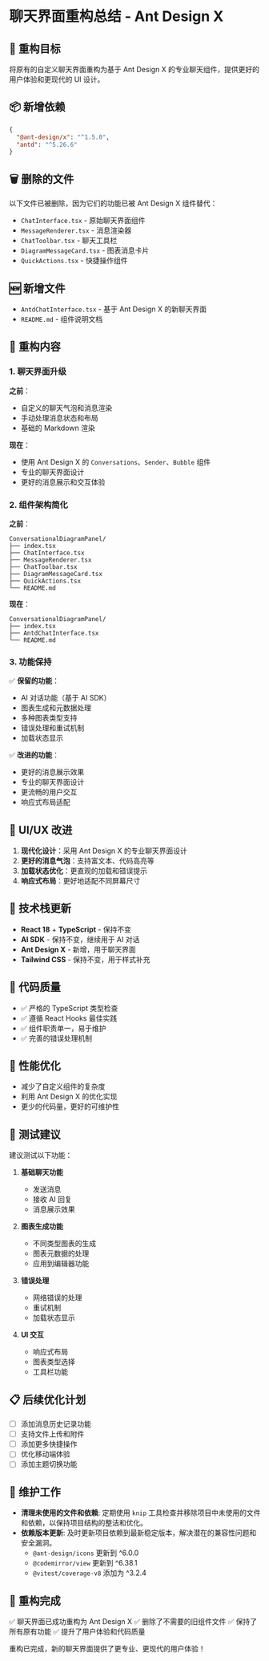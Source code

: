 # 聊天界面重构总结 - Ant Design X

## 🎯 重构目标

将原有的自定义聊天界面重构为基于 Ant Design X 的专业聊天组件，提供更好的用户体验和更现代的 UI 设计。

## 📦 新增依赖

```json
{
  "@ant-design/x": "^1.5.0",
  "antd": "^5.26.6"
}
```

## 🗑️ 删除的文件

以下文件已被删除，因为它们的功能已被 Ant Design X 组件替代：

- `ChatInterface.tsx` - 原始聊天界面组件
- `MessageRenderer.tsx` - 消息渲染器
- `ChatToolbar.tsx` - 聊天工具栏
- `DiagramMessageCard.tsx` - 图表消息卡片
- `QuickActions.tsx` - 快捷操作组件

## 🆕 新增文件

- `AntdChatInterface.tsx` - 基于 Ant Design X 的新聊天界面
- `README.md` - 组件说明文档

## 🔄 重构内容

### 1. 聊天界面升级

**之前**：

- 自定义的聊天气泡和消息渲染
- 手动处理消息状态和布局
- 基础的 Markdown 渲染

**现在**：

- 使用 Ant Design X 的 `Conversations`、`Sender`、`Bubble` 组件
- 专业的聊天界面设计
- 更好的消息展示和交互体验

### 2. 组件架构简化

**之前**：

```
ConversationalDiagramPanel/
├── index.tsx
├── ChatInterface.tsx
├── MessageRenderer.tsx
├── ChatToolbar.tsx
├── DiagramMessageCard.tsx
├── QuickActions.tsx
└── README.md
```

**现在**：

```
ConversationalDiagramPanel/
├── index.tsx
├── AntdChatInterface.tsx
└── README.md
```

### 3. 功能保持

✅ **保留的功能**：

- AI 对话功能（基于 AI SDK）
- 图表生成和元数据处理
- 多种图表类型支持
- 错误处理和重试机制
- 加载状态显示

✅ **改进的功能**：

- 更好的消息展示效果
- 专业的聊天界面设计
- 更流畅的用户交互
- 响应式布局适配

## 🎨 UI/UX 改进

1. **现代化设计**：采用 Ant Design X 的专业聊天界面设计
2. **更好的消息气泡**：支持富文本、代码高亮等
3. **加载状态优化**：更直观的加载和错误提示
4. **响应式布局**：更好地适配不同屏幕尺寸

## 🔧 技术栈更新

- **React 18** + **TypeScript** - 保持不变
- **AI SDK** - 保持不变，继续用于 AI 对话
- **Ant Design X** - 新增，用于聊天界面
- **Tailwind CSS** - 保持不变，用于样式补充

## 📝 代码质量

- ✅ 严格的 TypeScript 类型检查
- ✅ 遵循 React Hooks 最佳实践
- ✅ 组件职责单一，易于维护
- ✅ 完善的错误处理机制

## 🚀 性能优化

- 减少了自定义组件的复杂度
- 利用 Ant Design X 的优化实现
- 更少的代码量，更好的可维护性

## 🧪 测试建议

建议测试以下功能：

1. **基础聊天功能**
   - 发送消息
   - 接收 AI 回复
   - 消息展示效果

2. **图表生成功能**
   - 不同类型图表的生成
   - 图表元数据的处理
   - 应用到编辑器功能

3. **错误处理**
   - 网络错误的处理
   - 重试机制
   - 加载状态显示

4. **UI 交互**
   - 响应式布局
   - 图表类型选择
   - 工具栏功能

## 📋 后续优化计划

- [ ] 添加消息历史记录功能
- [ ] 支持文件上传和附件
- [ ] 添加更多快捷操作
- [ ] 优化移动端体验
- [ ] 添加主题切换功能

## 🧹 维护工作

- **清理未使用的文件和依赖**: 定期使用 `knip` 工具检查并移除项目中未使用的文件和依赖，以保持项目结构的整洁和优化。
- **依赖版本更新**: 及时更新项目依赖到最新稳定版本，解决潜在的兼容性问题和安全漏洞。
  - `@ant-design/icons` 更新到 ^6.0.0
  - `@codemirror/view` 更新到 ^6.38.1
  - `@vitest/coverage-v8` 添加为 ^3.2.4

## 🎉 重构完成

✅ 聊天界面已成功重构为 Ant Design X
✅ 删除了不需要的旧组件文件
✅ 保持了所有原有功能
✅ 提升了用户体验和代码质量

重构已完成，新的聊天界面提供了更专业、更现代的用户体验！
